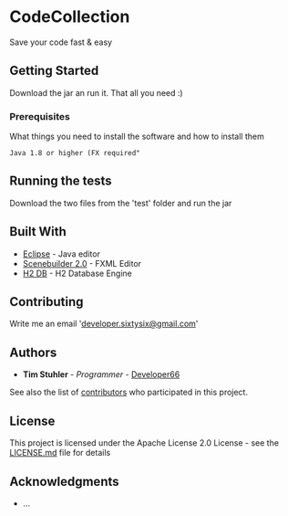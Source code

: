 # CodeCollection

Save your code fast & easy

## Getting Started

Download the jar an run it. That all you need :)

### Prerequisites

What things you need to install the software and how to install them

```
Java 1.8 or higher (FX required"
```

## Running the tests

Download the two files from the 'test' folder and run the jar

## Built With

* [Eclipse](https://www.eclipse.org/) - Java editor
* [Scenebuilder 2.0](http://www.oracle.com/technetwork/java/javase/downloads/sb2download-2177776.html) - FXML Editor
* [H2 DB](http://www.h2database.com/html/main.html) - H2 Database Engine

## Contributing

Write me an email 'developer.sixtysix@gmail.com'

## Authors

* **Tim Stuhler** - *Programmer* - [Developer66](https://github.com/Developer66)

See also the list of [contributors](https://github.com/Developer66/Code-Collection/graphs/contributors) who participated in this project.

## License

This project is licensed under the Apache License 2.0 License - see the [LICENSE.md](LICENSE.md) file for details

## Acknowledgments

* ...

